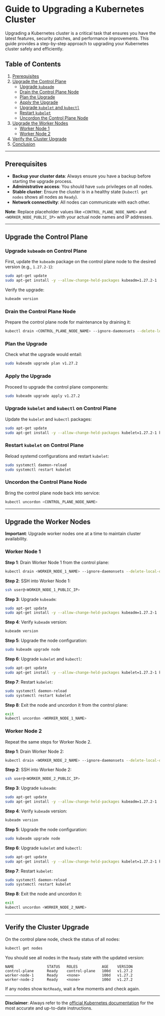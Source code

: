# Guide to Upgrading a Kubernetes Cluster

Upgrading a Kubernetes cluster is a critical task that ensures you have the latest features, security patches, and performance improvements. This guide provides a step-by-step approach to upgrading your Kubernetes cluster safely and efficiently.

## Table of Contents

1. [Prerequisites](#prerequisites)
2. [Upgrade the Control Plane](#upgrade-the-control-plane)
    - [Upgrade `kubeadm`](#upgrade-kubeadm-on-control-plane)
    - [Drain the Control Plane Node](#drain-the-control-plane-node)
    - [Plan the Upgrade](#plan-the-upgrade)
    - [Apply the Upgrade](#apply-the-upgrade)
    - [Upgrade `kubelet` and `kubectl`](#upgrade-kubelet-and-kubectl-on-control-plane)
    - [Restart `kubelet`](#restart-kubelet-on-control-plane)
    - [Uncordon the Control Plane Node](#uncordon-the-control-plane-node)
3. [Upgrade the Worker Nodes](#upgrade-the-worker-nodes)
    - [Worker Node 1](#worker-node-1)
    - [Worker Node 2](#worker-node-2)
4. [Verify the Cluster Upgrade](#verify-the-cluster-upgrade)
5. [Conclusion](#conclusion)

---

## Prerequisites

- **Backup your cluster data**: Always ensure you have a backup before starting the upgrade process.
- **Administrative access**: You should have `sudo` privileges on all nodes.
- **Stable cluster**: Ensure the cluster is in a healthy state (`kubectl get nodes` shows all nodes as `Ready`).
- **Network connectivity**: All nodes can communicate with each other.

**Note**: Replace placeholder values like `<CONTROL_PLANE_NODE_NAME>` and `<WORKER_NODE_PUBLIC_IP>` with your actual node names and IP addresses.

---

## Upgrade the Control Plane

### Upgrade `kubeadm` on Control Plane

First, update the `kubeadm` package on the control plane node to the desired version (e.g., `1.27.2-1`):

```bash
sudo apt-get update
sudo apt-get install -y --allow-change-held-packages kubeadm=1.27.2-1
```

Verify the upgrade:

```bash
kubeadm version
```

### Drain the Control Plane Node

Prepare the control plane node for maintenance by draining it:

```bash
kubectl drain <CONTROL_PLANE_NODE_NAME> --ignore-daemonsets --delete-local-data
```

### Plan the Upgrade

Check what the upgrade would entail:

```bash
sudo kubeadm upgrade plan v1.27.2
```

### Apply the Upgrade

Proceed to upgrade the control plane components:

```bash
sudo kubeadm upgrade apply v1.27.2
```

### Upgrade `kubelet` and `kubectl` on Control Plane

Update the `kubelet` and `kubectl` packages:

```bash
sudo apt-get update
sudo apt-get install -y --allow-change-held-packages kubelet=1.27.2-1 kubectl=1.27.2-1
```

### Restart `kubelet` on Control Plane

Reload systemd configurations and restart `kubelet`:

```bash
sudo systemctl daemon-reload
sudo systemctl restart kubelet
```

### Uncordon the Control Plane Node

Bring the control plane node back into service:

```bash
kubectl uncordon <CONTROL_PLANE_NODE_NAME>
```

---

## Upgrade the Worker Nodes

**Important**: Upgrade worker nodes one at a time to maintain cluster availability.

### Worker Node 1

**Step 1**: Drain Worker Node 1 from the control plane:

```bash
kubectl drain <WORKER_NODE_1_NAME> --ignore-daemonsets --delete-local-data
```

**Step 2**: SSH into Worker Node 1:

```bash
ssh user@<WORKER_NODE_1_PUBLIC_IP>
```

**Step 3**: Upgrade `kubeadm`:

```bash
sudo apt-get update
sudo apt-get install -y --allow-change-held-packages kubeadm=1.27.2-1
```

**Step 4**: Verify `kubeadm` version:

```bash
kubeadm version
```

**Step 5**: Upgrade the node configuration:

```bash
sudo kubeadm upgrade node
```

**Step 6**: Upgrade `kubelet` and `kubectl`:

```bash
sudo apt-get update
sudo apt-get install -y --allow-change-held-packages kubelet=1.27.2-1 kubectl=1.27.2-1
```

**Step 7**: Restart `kubelet`:

```bash
sudo systemctl daemon-reload
sudo systemctl restart kubelet
```

**Step 8**: Exit the node and uncordon it from the control plane:

```bash
exit
kubectl uncordon <WORKER_NODE_1_NAME>
```

### Worker Node 2

Repeat the same steps for Worker Node 2.

**Step 1**: Drain Worker Node 2:

```bash
kubectl drain <WORKER_NODE_2_NAME> --ignore-daemonsets --delete-local-data
```

**Step 2**: SSH into Worker Node 2:

```bash
ssh user@<WORKER_NODE_2_PUBLIC_IP>
```

**Step 3**: Upgrade `kubeadm`:

```bash
sudo apt-get update
sudo apt-get install -y --allow-change-held-packages kubeadm=1.27.2-1
```

**Step 4**: Verify `kubeadm` version:

```bash
kubeadm version
```

**Step 5**: Upgrade the node configuration:

```bash
sudo kubeadm upgrade node
```

**Step 6**: Upgrade `kubelet` and `kubectl`:

```bash
sudo apt-get update
sudo apt-get install -y --allow-change-held-packages kubelet=1.27.2-1 kubectl=1.27.2-1
```

**Step 7**: Restart `kubelet`:

```bash
sudo systemctl daemon-reload
sudo systemctl restart kubelet
```

**Step 8**: Exit the node and uncordon it:

```bash
exit
kubectl uncordon <WORKER_NODE_2_NAME>
```

---

## Verify the Cluster Upgrade

On the control plane node, check the status of all nodes:

```bash
kubectl get nodes
```

You should see all nodes in the `Ready` state with the updated version:

```
NAME               STATUS   ROLES           AGE    VERSION
control-plane      Ready    control-plane   100d   v1.27.2
worker-node-1      Ready    <none>          100d   v1.27.2
worker-node-2      Ready    <none>          100d   v1.27.2
```

If any nodes show `NotReady`, wait a few moments and check again.


---

**Disclaimer**: Always refer to the [official Kubernetes documentation](https://kubernetes.io/docs/tasks/administer-cluster/cluster-upgrade/) for the most accurate and up-to-date instructions.